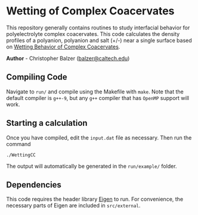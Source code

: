 # Wetting of Complex Coacervates
This repository generally contains routines to study interfacial behavior for polyelectrolyte complex coacervates. This code calculates the density profiles of a polyanion, polyanion and salt (+/-) near a single surface based on [Wetting Behavior of Complex Coacervates](https://doi.org/10.1039/D2SM00859A).

**Author** - Christopher Balzer (balzer@caltech.edu)

## Compiling Code
Navigate to ``run/`` and compile using the Makefile with ``make``.  Note that the default compiler is ``g++-9``, but any ``g++`` compiler that has ``OpenMP`` support will work.

## Starting a calculation
Once you have compiled, edit the ``input.dat`` file as necessary. Then run the command

```
./WettingCC
```

The output will automatically be generated in the ``run/example/`` folder.

## Dependencies
This code requires the header library [Eigen](https://gitlab.com/libeigen/eigen) to run. For convenience, the necessary parts of Eigen are included in ``src/external``.
